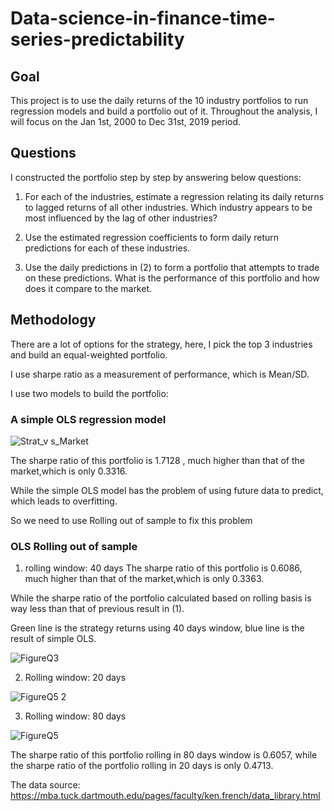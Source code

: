 # Data-science-in-finance-time-series-predictability
## Goal
This project is to use the daily returns of the 10 industry portfolios to run regression models and build a portfolio out of it.
Throughout the analysis, I will focus on the Jan 1st, 2000 to Dec 31st, 2019 period.
## Questions
I constructed the portfolio step by step by answering below questions:

1. For each of the industries, estimate a regression relating its daily returns to lagged returns of all other industries. Which industry appears to be most influenced by the lag of other industries?

2. Use the estimated regression coefficients to form daily return predictions for each of these industries.

3. Use the daily predictions in (2) to form a portfolio that attempts to trade on these predictions. What is the performance of this portfolio and how does it compare to the market. 
## Methodology
There are a lot of options for the strategy, here, I pick the top 3 industries and build an equal-weighted portfolio.

I use sharpe ratio as a measurement of performance, which is Mean/SD.

I use two models to build the portfolio:
### A simple OLS regression model

![Strat_v s_Market](https://user-images.githubusercontent.com/102770592/223020283-6d8a766b-b36a-4053-b90e-d50304d21b54.png)

The sharpe ratio of this portfolio is 1.7128 , much higher than that of the market,which is only 0.3316.

While the simple OLS model has the problem of using future data to predict, which leads to overfitting. 

So we need to use Rolling out of sample to fix this problem

### OLS Rolling out of sample
1. rolling window: 40 days
The sharpe ratio of this portfolio is 0.6086, much higher than that of the market,which is only 0.3363.

While the sharpe ratio of the portfolio calculated based on rolling basis is way less than that of previous result in (1).

Green line is the strategy returns using 40 days window, blue line is the result of simple OLS.

![FigureQ3](https://user-images.githubusercontent.com/102770592/223021592-afe96d82-0590-4789-a4cd-f7ed79856a16.png)

2. Rolling window: 20 days

![FigureQ5 2](https://user-images.githubusercontent.com/102770592/223021594-9295999f-9480-4df8-b15a-09eaf1e3a808.png)

3. Rolling window: 80 days

![FigureQ5](https://user-images.githubusercontent.com/102770592/223021596-f81a6d4d-1aa1-4239-9e4f-13cc1565af58.png)

The sharpe ratio of this portfolio rolling in 80 days window is 0.6057, while the sharpe ratio of the portfolio rolling in 20 days is only 0.4713. 

The data source:
https://mba.tuck.dartmouth.edu/pages/faculty/ken.french/data_library.html
